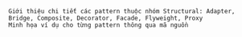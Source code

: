 
    Giới thiệu chi tiết các pattern thuộc nhóm Structural: Adapter, Bridge, Composite, Decorator, Facade, Flyweight, Proxy
    Minh họa ví dụ cho từng pattern thông qua mã nguồn
